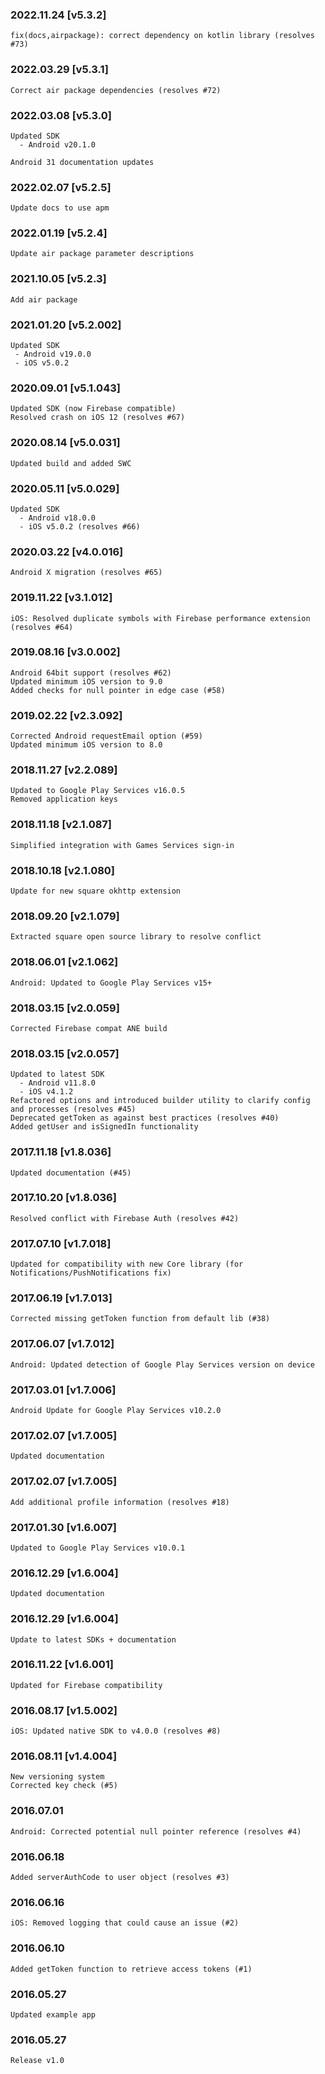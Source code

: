 ### 2022.11.24 [v5.3.2]

```
fix(docs,airpackage): correct dependency on kotlin library (resolves #73)
```

### 2022.03.29 [v5.3.1]

```
Correct air package dependencies (resolves #72)
```

### 2022.03.08 [v5.3.0]

```
Updated SDK
  - Android v20.1.0
  
Android 31 documentation updates
```

### 2022.02.07 [v5.2.5]

```
Update docs to use apm
```


### 2022.01.19 [v5.2.4]

```
Update air package parameter descriptions
```

### 2021.10.05 [v5.2.3]

```
Add air package
```



### 2021.01.20 [v5.2.002]

```
Updated SDK
 - Android v19.0.0
 - iOS v5.0.2
```


### 2020.09.01 [v5.1.043]

```
Updated SDK (now Firebase compatible)
Resolved crash on iOS 12 (resolves #67)
```


### 2020.08.14 [v5.0.031]

```
Updated build and added SWC
```


### 2020.05.11 [v5.0.029]

```
Updated SDK
  - Android v18.0.0
  - iOS v5.0.2 (resolves #66)
```


### 2020.03.22 [v4.0.016]

```
Android X migration (resolves #65)
```


### 2019.11.22 [v3.1.012]

```
iOS: Resolved duplicate symbols with Firebase performance extension (resolves #64)
```


### 2019.08.16 [v3.0.002]

```
Android 64bit support (resolves #62)
Updated minimum iOS version to 9.0 
Added checks for null pointer in edge case (#58)
```


### 2019.02.22 [v2.3.092]

```
Corrected Android requestEmail option (#59)
Updated minimum iOS version to 8.0
```


### 2018.11.27 [v2.2.089]

```
Updated to Google Play Services v16.0.5 
Removed application keys 
```


### 2018.11.18 [v2.1.087]

```
Simplified integration with Games Services sign-in
```


### 2018.10.18 [v2.1.080]

```
Update for new square okhttp extension
```


### 2018.09.20 [v2.1.079]

```
Extracted square open source library to resolve conflict
```


### 2018.06.01 [v2.1.062]

```
Android: Updated to Google Play Services v15+
```


### 2018.03.15 [v2.0.059]

```
Corrected Firebase compat ANE build
```


### 2018.03.15 [v2.0.057]

```
Updated to latest SDK
  - Android v11.8.0 
  - iOS v4.1.2
Refactored options and introduced builder utility to clarify config and processes (resolves #45)
Deprecated getToken as against best practices (resolves #40)
Added getUser and isSignedIn functionality
```


### 2017.11.18 [v1.8.036]

```
Updated documentation (#45)
```


### 2017.10.20 [v1.8.036]

```
Resolved conflict with Firebase Auth (resolves #42)
```


### 2017.07.10 [v1.7.018]

```
Updated for compatibility with new Core library (for Notifications/PushNotifications fix)
```


### 2017.06.19 [v1.7.013]

```
Corrected missing getToken function from default lib (#38)
```


### 2017.06.07 [v1.7.012]

```
Android: Updated detection of Google Play Services version on device
```


### 2017.03.01 [v1.7.006]

```
Android Update for Google Play Services v10.2.0
```


### 2017.02.07 [v1.7.005]

```
Updated documentation
```


### 2017.02.07 [v1.7.005]

```
Add additional profile information (resolves #18)
```


### 2017.01.30 [v1.6.007]

```
Updated to Google Play Services v10.0.1
```


### 2016.12.29 [v1.6.004]

```
Updated documentation
```


### 2016.12.29 [v1.6.004]

```
Update to latest SDKs + documentation
```


### 2016.11.22 [v1.6.001]

```
Updated for Firebase compatibility
```


### 2016.08.17 [v1.5.002]

```
iOS: Updated native SDK to v4.0.0 (resolves #8)
```


### 2016.08.11 [v1.4.004]

```
New versioning system
Corrected key check (#5)
```


###  2016.07.01

```
Android: Corrected potential null pointer reference (resolves #4)
```


###  2016.06.18

```
Added serverAuthCode to user object (resolves #3)
```


###  2016.06.16

```
iOS: Removed logging that could cause an issue (#2)
```


### 2016.06.10

```
Added getToken function to retrieve access tokens (#1)
```


### 2016.05.27

```
Updated example app
```


### 2016.05.27

```
Release v1.0
```
